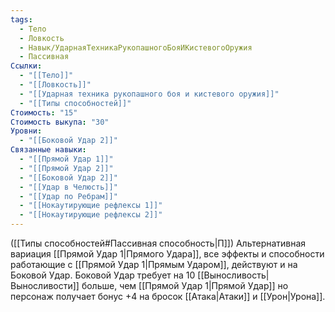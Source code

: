 ```yaml
---
tags:
  - Тело
  - Ловкость
  - Навык/УдарнаяТехникаРукопашногоБояИКистевогоОружия
  - Пассивная
Ссылки:
  - "[[Тело]]"
  - "[[Ловкость]]"
  - "[[Ударная техника рукопашного боя и кистевого оружия]]"
  - "[[Типы способностей]]"
Стоимость: "15"
Стоимость выкупа: "30"
Уровни:
  - "[[Боковой Удар 2]]"
Связанные навыки:
  - "[[Прямой Удар 1]]"
  - "[[Прямой Удар 2]]"
  - "[[Боковой Удар 2]]"
  - "[[Удар в Челюсть]]"
  - "[[Удар по Ребрам]]"
  - "[[Нокаутирующие рефлексы 1]]"
  - "[[Нокаутирующие рефлексы 2]]"
---
```

([[Типы способностей#Пассивная способность|П]]) Альтернативная вариация [[Прямой Удар 1|Прямого Удара]], все эффекты и способности работающие с [[Прямой Удар 1|Прямым Ударом]], действуют и на Боковой Удар. 
Боковой Удар требует на 10 [[Выносливость|Выносливости]] больше, чем [[Прямой Удар 1|Прямой Удар]] но персонаж получает бонус +4 на бросок [[Атака|Атаки]] и [[Урон|Урона]].





